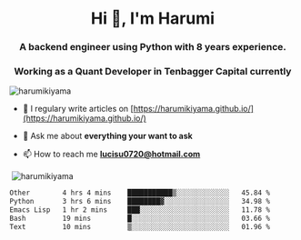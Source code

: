 <h1 align="center">Hi 👋, I'm Harumi</h1>
<h3 align="center">A backend engineer using <b>Python</b> with 8 years experience.</h3>
<h3 align="center">Working as a Quant Developer in <b>Tenbagger Capital</b> currently</h3>

<p align="left"> <img src="https://komarev.com/ghpvc/?username=harumikiyama" alt="harumikiyama" /> </p>


- 📝 I regulary write articles on [https://harumikiyama.github.io/](https://harumikiyama.github.io/)

- 💬 Ask me about **everything your want to ask**

- 📫 How to reach me **lucisu0720@hotmail.com**

<p>&nbsp;<img align="center" src="https://github-readme-stats.vercel.app/api?username=harumikiyama&show_icons=true" alt="harumikiyama" /></p>


<!--START_SECTION:waka-->

```txt
Other        4 hrs 4 mins    ███████████▒░░░░░░░░░░░░░   45.84 %
Python       3 hrs 6 mins    ████████▓░░░░░░░░░░░░░░░░   34.98 %
Emacs Lisp   1 hr 2 mins     ███░░░░░░░░░░░░░░░░░░░░░░   11.78 %
Bash         19 mins         █░░░░░░░░░░░░░░░░░░░░░░░░   03.66 %
Text         10 mins         ▒░░░░░░░░░░░░░░░░░░░░░░░░   01.96 %
```

<!--END_SECTION:waka-->
